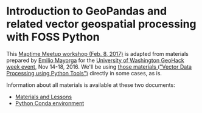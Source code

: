 # Introduction to GeoPandas and related vector geospatial processing with FOSS Python

This [Maptime Meetup workshop (Feb. 8, 2017)](https://www.meetup.com/MaptimeSEA/) is adapted from materials prepared by [Emilio Mayorga](https://github.com/emiliom/) for the [University of Washington GeoHack week event](https://geohackweek.github.io), Nov 14-18, 2016. We'll be using [those materials ("Vector Data Processing using Python Tools")](https://geohackweek.github.io/vector/) directly in some cases, as is.

Information about all materials is available at these two documents:

- [Materials and Lessons](lessons.md)
- [Python Conda environment](install-conda.md)
